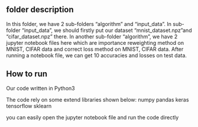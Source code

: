 ## folder description
In this folder, we have 2 sub-folders “algorithm” and “input_data”.
In sub-folder “input_data”, we should firstly put our dataset “mnist_dataset.npz”and “cifar_dataset.npz” there.
In another sub-folder “algorithm”, we have 2 jupyter notebook files here which are importance reweighting method on MNIST, CIFAR data and correct loss method on MNIST, CIFAR data. After running a notebook file, we can get 10 accuracies and losses on test data.

## How to run

Our code written in Python3

The code rely on some extend libraries shown below:
numpy
pandas
keras
tensorflow
sklearn

you can easily open the jupyter notebook file and run the code directly
